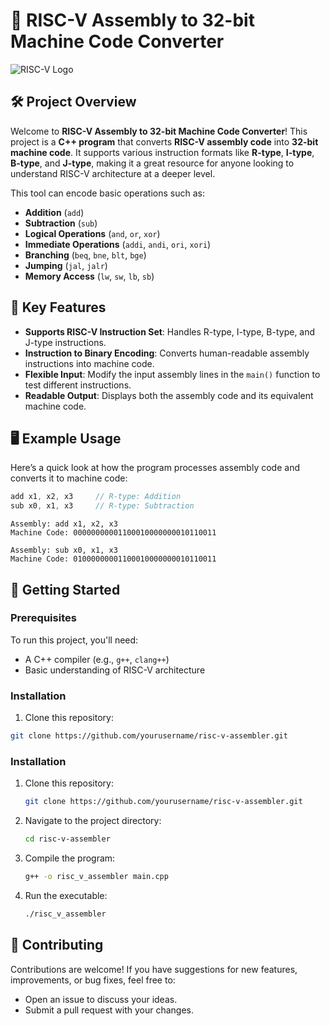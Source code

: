 # 🚀 RISC-V Assembly to 32-bit Machine Code Converter

![RISC-V Logo](https://www.google.com/url?sa=i&url=https%3A%2F%2Fgithub.com%2Friscvarchive&psig=AOvVaw3BajnW2PdVc7sURqWTSQ3X&ust=1727766594729000&source=images&cd=vfe&opi=89978449&ved=0CBQQjRxqFwoTCID74KmO6ogDFQAAAAAdAAAAABAE)

## 🛠 Project Overview

Welcome to **RISC-V Assembly to 32-bit Machine Code Converter**! This project is a **C++ program** that converts **RISC-V assembly code** into **32-bit machine code**. It supports various instruction formats like **R-type**, **I-type**, **B-type**, and **J-type**, making it a great resource for anyone looking to understand RISC-V architecture at a deeper level.

This tool can encode basic operations such as:
- **Addition** (`add`)
- **Subtraction** (`sub`)
- **Logical Operations** (`and`, `or`, `xor`)
- **Immediate Operations** (`addi`, `andi`, `ori`, `xori`)
- **Branching** (`beq`, `bne`, `blt`, `bge`)
- **Jumping** (`jal`, `jalr`)
- **Memory Access** (`lw`, `sw`, `lb`, `sb`)

## 🔑 Key Features

- **Supports RISC-V Instruction Set**: Handles R-type, I-type, B-type, and J-type instructions.
- **Instruction to Binary Encoding**: Converts human-readable assembly instructions into machine code.
- **Flexible Input**: Modify the input assembly lines in the `main()` function to test different instructions.
- **Readable Output**: Displays both the assembly code and its equivalent machine code.

## 🖥 Example Usage

Here’s a quick look at how the program processes assembly code and converts it to machine code:

```cpp
add x1, x2, x3     // R-type: Addition
sub x0, x1, x3     // R-type: Subtraction
```
```output
Assembly: add x1, x2, x3
Machine Code: 00000000001100010000000010110011

Assembly: sub x0, x1, x3
Machine Code: 01000000001100010000000010110011
```


## 🚀 Getting Started

### Prerequisites

To run this project, you'll need:

- A C++ compiler (e.g., `g++`, `clang++`)
- Basic understanding of RISC-V architecture

### Installation

1. Clone this repository:

```bash
git clone https://github.com/yourusername/risc-v-assembler.git
```
### Installation

1. Clone this repository:

    ```bash
    git clone https://github.com/yourusername/risc-v-assembler.git
    ```

2. Navigate to the project directory:

    ```bash
    cd risc-v-assembler
    ```

3. Compile the program:

    ```bash
    g++ -o risc_v_assembler main.cpp
    ```

4. Run the executable:

    ```bash
    ./risc_v_assembler
    ```
## 🌟 Contributing

Contributions are welcome! If you have suggestions for new features, improvements, or bug fixes, feel free to:

- Open an issue to discuss your ideas.
- Submit a pull request with your changes.
